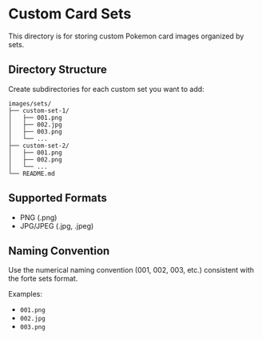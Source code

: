 # Custom Card Sets

This directory is for storing custom Pokemon card images organized by sets.

## Directory Structure

Create subdirectories for each custom set you want to add:

```
images/sets/
├── custom-set-1/
│   ├── 001.png
│   ├── 002.jpg
│   ├── 003.png
│   └── ...
├── custom-set-2/
│   ├── 001.png
│   ├── 002.png
│   └── ...
└── README.md
```

## Supported Formats

- PNG (.png)
- JPG/JPEG (.jpg, .jpeg)

## Naming Convention

Use the numerical naming convention (001, 002, 003, etc.) consistent with the forte sets format.

Examples:
- `001.png`
- `002.jpg`
- `003.png`